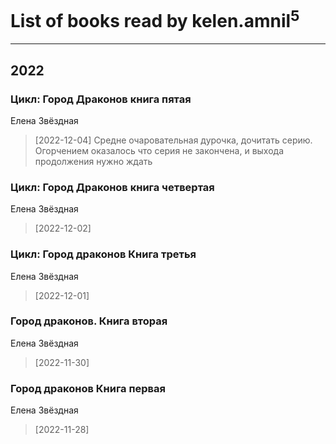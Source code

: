 # List of books read by kelen.amnil<sup>5</sup>
---

## 2022

### Цикл: Город Драконов книга пятая
Елена Звёздная
> [2022-12-04] Средне очаровательная дурочка, дочитать серию. 
> Огорчением оказалось что серия не закончена, и выхода продолжения нужно ждать


### Цикл: Город Драконов книга четвертая
Елена Звёздная
> [2022-12-02] 


### Цикл: Город драконов Книга третья
Елена Звёздная
> [2022-12-01] 


### Город драконов. Книга вторая
Елена Звёздная
> [2022-11-30] 


### Город драконов Книга первая
Елена Звёздная
> [2022-11-28] 



